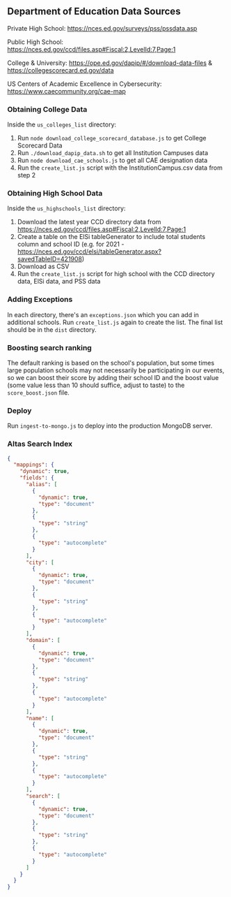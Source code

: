 ## Department of Education Data Sources

Private High School: https://nces.ed.gov/surveys/pss/pssdata.asp

Public High School: https://nces.ed.gov/ccd/files.asp#Fiscal:2,LevelId:7,Page:1

College & University: https://ope.ed.gov/dapip/#/download-data-files & https://collegescorecard.ed.gov/data

US Centers of Academic Excellence in Cybersecurity: https://www.caecommunity.org/cae-map

### Obtaining College Data

Inside the `us_colleges_list` directory:
1. Run `node download_college_scorecard_database.js` to get College Scorecard Data
2. Run `./download_dapip_data.sh` to get all Institution Campuses data
3. Run `node download_cae_schools.js` to get all CAE designation data
4. Run the `create_list.js` script with the InstitutionCampus.csv data from step 2

### Obtaining High School Data

Inside the `us_highschools_list` directory:
1. Download the latest year CCD directory data from https://nces.ed.gov/ccd/files.asp#Fiscal:2,LevelId:7,Page:1 
2. Create a table on the ElSi tableGenerator to include total students column and school ID (e.g. for 2021 - https://nces.ed.gov/ccd/elsi/tableGenerator.aspx?savedTableID=421908)
3. Download as CSV
4. Run the `create_list.js` script for high school with the CCD directory data, ElSi data, and PSS data

### Adding Exceptions

In each directory, there's an `exceptions.json` which you can add in additional schools. Run `create_list.js` again to create the list. The final list should be in the `dist` directory.

### Boosting search ranking

The default ranking is based on the school's population, but some times large population schools may not necessarily be participating in our events, so we can boost their score by adding their school ID and the boost value (some value less than 10 should suffice, adjust to taste) to the `score_boost.json` file.

### Deploy

Run `ingest-to-mongo.js` to deploy into the production MongoDB server.

### Altas Search Index

```JSON
{
  "mappings": {
    "dynamic": true,
    "fields": {
      "alias": [
        {
          "dynamic": true,
          "type": "document"
        },
        {
          "type": "string"
        },
        {
          "type": "autocomplete"
        }
      ],
      "city": [
        {
          "dynamic": true,
          "type": "document"
        },
        {
          "type": "string"
        },
        {
          "type": "autocomplete"
        }
      ],
      "domain": [
        {
          "dynamic": true,
          "type": "document"
        },
        {
          "type": "string"
        },
        {
          "type": "autocomplete"
        }
      ],
      "name": [
        {
          "dynamic": true,
          "type": "document"
        },
        {
          "type": "string"
        },
        {
          "type": "autocomplete"
        }
      ],
      "search": [
        {
          "dynamic": true,
          "type": "document"
        },
        {
          "type": "string"
        },
        {
          "type": "autocomplete"
        }
      ]
    }
  }
}
```

